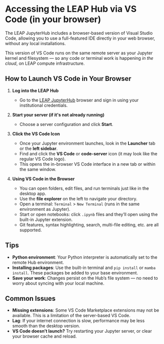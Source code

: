 # Accessing the LEAP Hub via VS Code (in your browser)

The LEAP JupyterHub includes a browser-based version of Visual Studio Code, allowing you to use a full-featured IDE directly in your web browser, without any local installations.

This version of VS Code runs on the same remote server as your Jupyter kernel and filesystem — so any code or terminal work is happening *in the cloud*, on LEAP compute infrastructure.

## How to Launch VS Code in Your Browser

1. **Log into the LEAP Hub**

    - Go to the [LEAP JupyterHub](leap.2i2c.cloud/hub/) browser and sign in using your institutional credentials.

1. **Start your server (if it's not already running)**

    - Choose a server configuration and click **Start**.

1. **Click the VS Code Icon**

    - Once your Jupyter environment launches, look in the **Launcher** tab or the **left sidebar**.
    - Find and click the **VS Code** or **code-server** icon (it may look like the regular VS Code logo).
    - This opens the in-browser VS Code interface in a new tab or within the same window.

1. **Using VS Code in the Browser**

    - You can open folders, edit files, and run terminals just like in the desktop app.
    - Use the **file explorer** on the left to navigate your directory.
    - Open a terminal: `Terminal` > `New Terminal` (runs in the same environment as Jupyter).
    - Start or open notebooks: click `.ipynb` files and they’ll open using the built-in Jupyter extension.
    - Git features, syntax highlighting, search, multi-file editing, etc. are all supported.

## Tips

- **Python environment**: Your Python interpreter is automatically set to the remote Hub environment.
- **Installing packages**: Use the built-in terminal and `pip install` or `mamba install`. These packages be added to your base environment.
- **Save your work**: Changes persist on the Hub’s file system — no need to worry about syncing with your local machine.

## Common Issues

- **Missing extensions**: Some VS Code Marketplace extensions may not be available. This is a limitation of the server-based VS Code.
- **Lag**: If your internet connection is slow, performance may be less smooth than the desktop version.
- **VS Code doesn’t launch?** Try restarting your Jupyter server, or clear your browser cache and reload.
